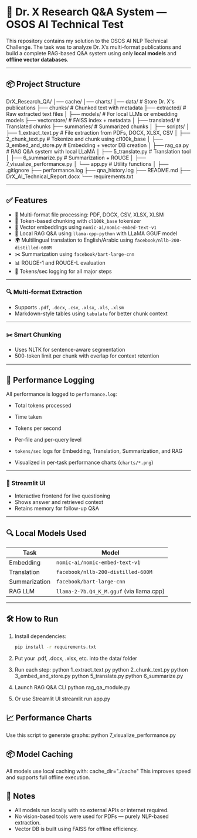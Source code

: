 # 🧠 Dr. X Research Q&A System — OSOS AI Technical Test

This repository contains my solution to the OSOS AI NLP Technical Challenge. The task was to analyze Dr. X’s multi-format publications and build a complete RAG-based Q&A system using only **local models** and **offline vector databases**.

---

## 📦 Project Structure
DrX_Research_QA/ 
│── cache/
│── charts/
│── data/   # Store Dr. X's publications 
├── chunks/ # Chunked text with metadata 
├── extracted/ # Raw extracted text files 
│
├── models/                   # For local LLMs or embedding models
├── vectorstore/ # FAISS index + metadata 
│
├── translated/ # Translated chunks 
├── summaries/ # Summarized chunks 
│ 
├── scripts/
│   ├── 1_extract_text.py     # File extraction from PDFs, DOCX, XLSX, CSV
│   ├── 2_chunk_text.py       # Tokenize and chunk using cl100k_base
│   ├── 3_embed_and_store.py  # Embedding + vector DB creation
│   ├── rag_qa.py           # RAG Q&A system with local LLaMA
│   ├── 5_translate.py        # Translation tool
│   ├── 6_summarize.py        # Summarization + ROUGE
│   ├── 7_visualize_performance.py 
│   └── app.py              # Utility functions
│
├── .gitignore
├── performance.log 
├── qna_history.log
├── README.md 
├── DrX_AI_Technical_Report.docx
└── requirements.txt



---

## ✅ Features

- 📄 Multi-format file processing: PDF, DOCX, CSV, XLSX, XLSM
- 🧩 Token-based chunking with `cl100k_base` tokenizer
- 🧠 Vector embeddings using `nomic-ai/nomic-embed-text-v1`
- 🧠 Local RAG Q&A using `llama-cpp-python` with LLaMA GGUF model
- 🌍 Multilingual translation to English/Arabic using `facebook/nllb-200-distilled-600M`
- ✂️ Summarization using `facebook/bart-large-cnn`
- 📊 ROUGE-1 and ROUGE-L evaluation
- 🚀 Tokens/sec logging for all major steps

---

### 🔍 Multi-format Extraction
- Supports `.pdf`, `.docx`, `.csv`, `.xlsx`, `.xls`, `.xlsm`
- Markdown-style tables using `tabulate` for better chunk context

---

### ✂️ Smart Chunking
- Uses NLTK for sentence-aware segmentation
- 500-token limit per chunk with overlap for context retention

---

## 🧪 Performance Logging

All performance is logged to `performance.log`:
- Total tokens processed
- Time taken
- Tokens per second
- Per-file and per-query level

- `tokens/sec` logs for Embedding, Translation, Summarization, and RAG
- Visualized in per-task performance charts (`charts/*.png`)

---

### 💬 Streamlit UI
- Interactive frontend for live questioning
- Shows answer and retrieved context
- Retains memory for follow-up Q&A

---

## 🔍 Local Models Used

| Task            | Model                                    |
|-----------------|-------------------------------------------|
| Embedding       | `nomic-ai/nomic-embed-text-v1`           |
| Translation     | `facebook/nllb-200-distilled-600M`       |
| Summarization   | `facebook/bart-large-cnn`                |
| RAG LLM         | `llama-2-7b.Q4_K_M.gguf` (via llama.cpp) |

---

## 🛠️ How to Run

1. Install dependencies:
    ```bash
    pip install -r requirements.txt

2. Put your .pdf, .docx, .xlsx, etc. into the data/ folder

3. Run each step:
    python 1_extract_text.py
    python 2_chunk_text.py
    python 3_embed_and_store.py
    python 5_translate.py
    python 6_summarize.py

4. Launch RAG Q&A CLI
python rag_qa_module.py

5. Or use Streamlit UI
streamlit run app.py

## 📈 Performance Charts
Use this script to generate graphs:
python 7_visualize_performance.py

## 📦 Model Caching
All models use local caching with:
cache_dir="./cache"
This improves speed and supports full offline execution.



## 🧠 Notes

*   All models run locally with no external APIs or internet required.
*   No vision-based tools were used for PDFs — purely NLP-based extraction.
*   Vector DB is built using FAISS for offline efficiency.
